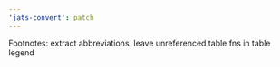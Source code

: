 ```yaml
---
'jats-convert': patch
---
```


Footnotes: extract abbreviations, leave unreferenced table fns in table legend
